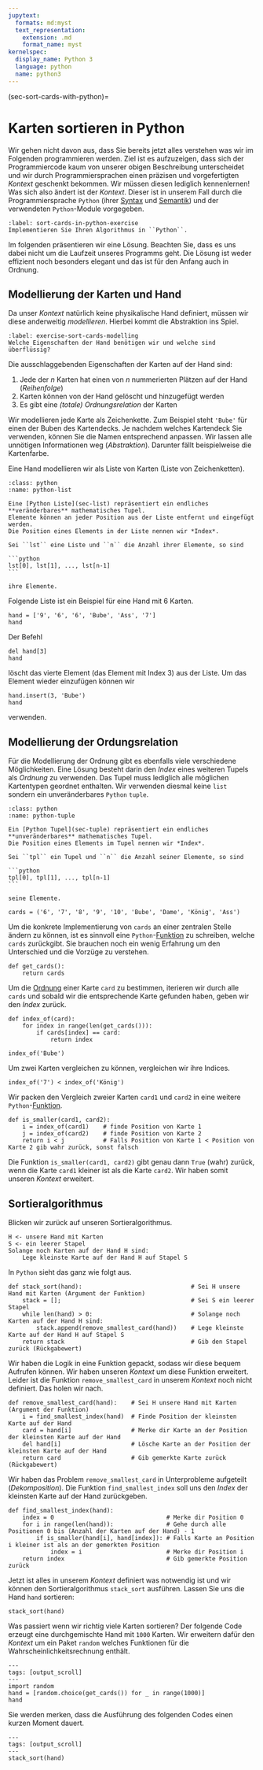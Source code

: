 ```yaml
---
jupytext:
  formats: md:myst
  text_representation:
    extension: .md
    format_name: myst
kernelspec:
  display_name: Python 3
  language: python
  name: python3
---
```


(sec-sort-cards-with-python)=
# Karten sortieren in Python

Wir gehen nicht davon aus, dass Sie bereits jetzt alles verstehen was wir im Folgenden programmieren werden.
Ziel ist es aufzuzeigen, dass sich der Programmiercode kaum von unserer obigen Beschreibung unterscheidet und wir durch Programmiersprachen einen präzisen und vorgefertigten *Kontext* geschenkt bekommen.
Wir müssen diesen lediglich kennenlernen!
Was sich also ändert ist der *Kontext*.
Dieser ist in unserem Fall durch die Programmiersprache ``Python`` (ihrer [Syntax](def-syntax) und [Semantik](def-semantik)) und der verwendeten ``Python``-Module vorgegeben.


```{exercise} Karten sortieren in Python
:label: sort-cards-in-python-exercise
Implementieren Sie Ihren Algorithmus in ``Python``.
```

Im folgenden präsentieren wir eine Lösung.
Beachten Sie, dass es uns dabei nicht um die Laufzeit unseres Programms geht.
Die Lösung ist weder effizient noch besonders elegant und das ist für den Anfang auch in Ordnung.

## Modellierung der Karten und Hand

Da unser *Kontext* natürlich keine physikalische Hand definiert, müssen wir diese anderweitig *modellieren*.
Hierbei kommt die Abstraktion ins Spiel.

```{exercise} Modellierung
:label: exercise-sort-cards-modelling
Welche Eigenschaften der Hand benötigen wir und welche sind überflüssig?
```

Die ausschlaggebenden Eigenschaften der Karten auf der Hand sind:

1. Jede der $n$ Karten hat einen von $n$ nummerierten Plätzen auf der Hand (*Reihenfolge*)
2. Karten können von der Hand gelöscht und hinzugefügt werden
3. Es gibt eine *(totale) Ordnungsrelation* der Karten

Wir modellieren jede Karte als Zeichenkette.
Zum Beispiel steht ``'Bube'`` für einen der Buben des Kartendecks.
Je nachdem welches Kartendeck Sie verwenden, können Sie die Namen entsprechend anpassen.
Wir lassen alle unnötigen Informationen weg (*Abstraktion*).
Darunter fällt beispielweise die Kartenfarbe.

Eine Hand modellieren wir als Liste von Karten (Liste von Zeichenketten).

````{admonition} Liste (Python)
:class: python
:name: python-list

Eine [Python Liste](sec-list) repräsentiert ein endliches **veränderbares** mathematisches Tupel.
Elemente können an jeder Position aus der Liste entfernt und eingefügt werden.
Die Position eines Elements in der Liste nennen wir *Index*.

Sei ``lst`` eine Liste und ``n`` die Anzahl ihrer Elemente, so sind 

```python
lst[0], lst[1], ..., lst[n-1]
```

ihre Elemente.
````

Folgende Liste ist ein Beispiel für eine Hand mit 6 Karten.

```{code-cell} python3
hand = ['9', '6', '6', 'Bube', 'Ass', '7']
hand
```

Der Befehl

```{code-cell} python3
del hand[3]
hand
```

löscht das vierte Element (das Element mit Index 3) aus der Liste.
Um das Element wieder einzufügen können wir

```{code-cell} python3
hand.insert(3, 'Bube')
hand
```

verwenden.

## Modellierung der Ordungsrelation

Für die Modellierung der Ordnung gibt es ebenfalls viele verschiedene Möglichkeiten.
Eine Lösung besteht darin den *Index* eines weiteren Tupels als *Ordnung* zu verwenden.
Das Tupel muss lediglich alle möglichen Kartentypen geordnet enthalten.
Wir verwenden diesmal keine ``list`` sondern ein unveränderbares ``Python`` ``tuple``.

````{admonition} Tupel (Python)
:class: python
:name: python-tuple

Ein [Python Tupel](sec-tuple) repräsentiert ein endliches **unveränderbares** mathematisches Tupel.
Die Position eines Elements im Tupel nennen wir *Index*.

Sei ``tpl`` ein Tupel und ``n`` die Anzahl seiner Elemente, so sind 

```python
tpl[0], tpl[1], ..., tpl[n-1]
```

seine Elemente.
````

```{code-cell} python3
cards = ('6', '7', '8', '9', '10', 'Bube', 'Dame', 'König', 'Ass')
```

Um die konkrete Implementierung von ``cards`` an einer zentralen Stelle ändern zu können, ist es sinnvoll eine ``Python``-[Funktion](sec-functions) zu schreiben, welche ``cards`` zurückgibt.
Sie brauchen noch ein wenig Erfahrung um den Unterschied und die Vorzüge zu verstehen.

```{code-cell} python3
def get_cards():
    return cards
```

Um die [Ordnung](exercise-sort-cards) einer Karte ``card`` zu bestimmen, iterieren wir durch alle ``cards`` und sobald wir die entsprechende Karte gefunden haben, geben wir den *Index* zurück.

```{code-cell} python3
def index_of(card):
    for index in range(len(get_cards())):
        if cards[index] == card:
            return index

index_of('Bube')
```

Um zwei Karten vergleichen zu können, vergleichen wir ihre Indices.

```{code-cell} python3
index_of('7') < index_of('König')
```

Wir packen den Vergleich zweier Karten ``card1`` und ``card2`` in eine weitere ``Python``-[Funktion](sec-functions).

```{code-cell} python3
def is_smaller(card1, card2):
    i = index_of(card1)    # finde Position von Karte 1
    j = index_of(card2)    # finde Position von Karte 2
    return i < j           # Falls Position von Karte 1 < Position von Karte 2 gib wahr zurück, sonst falsch
```

Die Funktion ``is_smaller(card1, card2)`` gibt genau dann ``True`` (wahr) zurück, wenn die Karte ``card1`` kleiner ist als die Karte ``card2``.
Wir haben somit unseren *Kontext* erweitert.

## Sortieralgorithmus

Blicken wir zurück auf unseren Sortieralgorithmus.

```
H <- unsere Hand mit Karten
S <- ein leerer Stapel
Solange noch Karten auf der Hand H sind:
    Lege kleinste Karte auf der Hand H auf Stapel S 
```

In ``Python`` sieht das ganz wie folgt aus.

```{code-cell} python3
def stack_sort(hand):                               # Sei H unsere Hand mit Karten (Argument der Funktion)
    stack = [];                                     # Sei S ein leerer Stapel
    while len(hand) > 0:                            # Solange noch Karten auf der Hand H sind:
        stack.append(remove_smallest_card(hand))    # Lege kleinste Karte auf der Hand H auf Stapel S 
    return stack                                    # Gib den Stapel zurück (Rückgabewert)
```

Wir haben die Logik in eine Funktion gepackt, sodass wir diese bequem Aufrufen können.
Wir haben unseren *Kontext* um diese Funktion erweitert.
Leider ist die Funktion ``remove_smallest_card`` in unserem *Kontext* noch nicht definiert.
Das holen wir nach.

```{code-cell} python3
def remove_smallest_card(hand):    # Sei H unsere Hand mit Karten (Argument der Funktion)
    i = find_smallest_index(hand)  # Finde Position der kleinsten Karte auf der Hand
    card = hand[i]                 # Merke dir Karte an der Position der kleinsten Karte auf der Hand
    del hand[i]                    # Lösche Karte an der Position der kleinsten Karte auf der Hand
    return card                    # Gib gemerkte Karte zurück (Rückgabewert)
```

Wir haben das Problem ``remove_smallest_card`` in Unterprobleme aufgeteilt (*Dekomposition*).
Die Funktion ``find_smallest_index`` soll uns den *Index* der kleinsten Karte auf der Hand zurückgeben.

```{code-cell} python3
def find_smallest_index(hand):
    index = 0                                # Merke dir Position 0
    for i in range(len(hand)):               # Gehe durch alle Positionen 0 bis (Anzahl der Karten auf der Hand) - 1
        if is_smaller(hand[i], hand[index]): # Falls Karte an Position i kleiner ist als an der gemerkten Position
            index = i                        # Merke dir Position i
    return index                             # Gib gemerkte Position zurück  
```

Jetzt ist alles in unserem *Kontext* definiert was notwendig ist und wir können den Sortieralgorithmus ``stack_sort`` ausführen.
Lassen Sie uns die Hand ``hand`` sortieren:

```{code-cell} python3
stack_sort(hand)
```

Was passiert wenn wir richtig viele Karten sortieren?
Der folgende Code erzeugt eine durchgemischte Hand mit ``1000`` Karten.
Wir erweitern dafür den *Kontext* um ein Paket ``random`` welches Funktionen für die Wahrscheinlichkeitsrechnung enthält.

```{code-cell} python3
---
tags: [output_scroll]
---
import random
hand = [random.choice(get_cards()) for _ in range(1000)]
hand
```

Sie werden merken, dass die Ausführung des folgenden Codes einen kurzen Moment dauert.

```{code-cell} python3
---
tags: [output_scroll]
---
stack_sort(hand)
```
